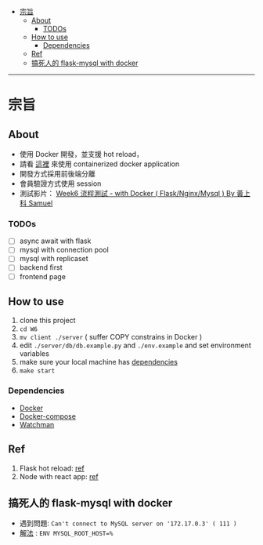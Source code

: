 - [宗旨](#宗旨)
	- [About](#about)
		- [TODOs](#todos)
	- [How to use](#how-to-use)
		- [Dependencies](#dependencies)
	- [Ref](#ref)
	- [搞死人的 flask-mysql with docker](#搞死人的-flask-mysql-with-docker)

<hr>

# 宗旨

## About

-   使用 Docker 開發，並支援 hot reload，
-   請看 [這裡](#how-to-use) 來使用 containerized docker application
-   開發方式採用前後端分離
-   會員驗證方式使用 session
-   測試影片： [Week6 流程測試 - with Docker ( Flask/Nginx/Mysql ) By 黃上科 Samuel](https://youtu.be/Ai6qSLp1mY0)

### TODOs

-   [ ] async await with flask
-   [ ] mysql with connection pool
-   [ ] mysql with replicaset
-   [ ] backend first
-   [ ] frontend page

## How to use

1.  clone this project
2.  `cd W6`
3.  `mv client ./server` ( suffer COPY constrains in Docker )
4.  edit `./server/db/db.example.py` and `./env.example` and set environment variables
5.  make sure your local machine has [dependencies](#dependencies)
6.  `make start`

### Dependencies

-   [Docker](https://docs.docker.com/get-docker/)
-   [Docker-compose](https://docs.docker.com/compose/)
-   [Watchman](https://facebook.github.io/watchman/docs/install.html)

## Ref

1.  Flask hot reload: [ref](https://medium.com/hootsuite-engineering/hot-reloading-on-a-dockerized-flask-app-4e87b88ea303)
2.  Node with react app: [ref](https://xiaolishen.medium.com/develop-in-docker-a-node-backend-and-a-react-front-end-talking-to-each-other-5c522156f634)

## 搞死人的 flask-mysql with docker

-   遇到問題: `Can't connect to MySQL server on '172.17.0.3' ( 111 )`
-   [解法](https://dev.mysql.com/doc/mysql-installation-excerpt/5.7/en/docker-mysql-more-topics.html) : `ENV MYSQL_ROOT_HOST=%`
